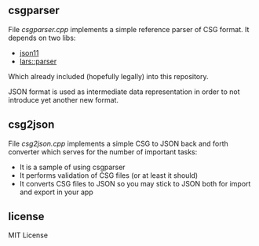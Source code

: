 ## csgparser

File *csgparser.cpp* implements a simple reference parser of CSG format.
It depends on two libs:

* [json11](https://github.com/dropbox/json11)
* [lars::parser](https://github.com/TheLartians/Parser)

Which already included (hopefully legally) into this repository.

JSON format is used as intermediate data representation in order to not introduce yet another new format.

## csg2json

File *csg2json.cpp* implements a simple CSG to JSON back and forth converter which serves for  the number of important tasks:
* It is a sample of using csgparser
* It performs validation of CSG files (or at least it should)
* It converts CSG files to JSON so you may stick to JSON both for import and export in your app

## license

MIT License
